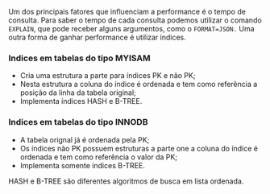 Um dos principais fatores que influenciam a performance é o tempo de consulta. Para saber o tempo de cada consulta podemos utilizar o comando `EXPLAIN`, que pode receber alguns argumentos, como o `FORMAT=JSON.`
Uma outra forma de ganhar performance é utilizar indices.
### Indices em tabelas do tipo MYISAM
- Cria uma estrutura a parte para índices PK e não PK;
- Nesta estrutura a coluna do índice é ordenada e tem como referência a posição da linha da tabela original;
- Implementa índices HASH e B-TREE.

### Indices em tabelas do tipo INNODB
- A tabela orignal já é ordenada pela PK;
- Os índices não PK possuem estruturas a parte one a coluna do índice é ordenada e tem como referência o valor da PK;
- Implementa somente índices B-TREE.

HASH e B-TREE são diferentes algoritmos de busca em lista ordenada.